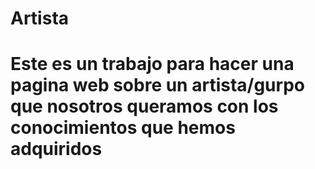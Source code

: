 # Artista

# Este es un trabajo para hacer una pagina web sobre un artista/gurpo que nosotros queramos con los conocimientos que hemos adquiridos
